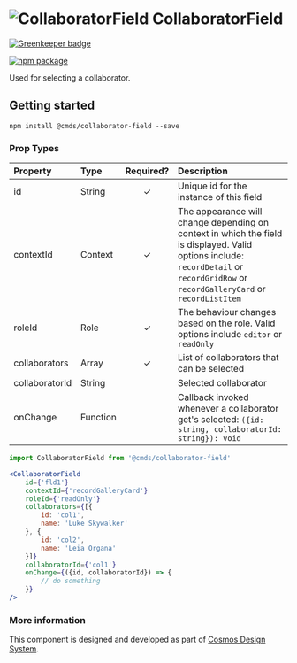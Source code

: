 # ![CollaboratorField](https://user-images.githubusercontent.com/44801418/48109949-2d61b400-e27c-11e8-830e-29347fc455b0.png) CollaboratorField

[![Greenkeeper badge](https://badges.greenkeeper.io/entercosmos/collaborator-field.svg)](https://greenkeeper.io/)

[![npm package][npm-badge]][npm]

Used for selecting a collaborator.

## Getting started

````
npm install @cmds/collaborator-field --save
````
	
### Prop Types

| Property | Type | Required? | Description |
|:---|:---|:---:|:---|
| id | String | ✓ | Unique id for the instance of this field |
| contextId | Context | ✓ | The appearance will change depending on context in which the field is displayed. Valid options include: `recordDetail` or `recordGridRow` or `recordGalleryCard` or `recordListItem` |
| roleId | Role | ✓ | The behaviour changes based on the role. Valid options include `editor` or `readOnly` |
| collaborators | Array | ✓ | List of collaborators that can be selected |
| collaboratorId | String |  | Selected collaborator |
| onChange | Function |  | Callback invoked whenever a collaborator get's selected: `({id: string, collaboratorId: string}): void` |

````jsx harmony
import CollaboratorField from '@cmds/collaborator-field'

<CollaboratorField
    id={'fld1'}
    contextId={'recordGalleryCard'}
    roleId={'readOnly'}
    collaborators={[{
        id: 'col1',
        name: 'Luke Skywalker'
    }, {
        id: 'col2',
        name: 'Leia Organa'
    }]}
    collaboratorId={'col1'}
    onChange={({id, collaboratorId}) => {
        // do something
    }}
/>
````

### More information

This component is designed and developed as part of [Cosmos Design System][cmds]. 

[cmds]: https://github.com/entercosmos/cosmos
[npm-badge]: https://img.shields.io/npm/v/@cmds/collaborator-field.svg
[npm]: https://www.npmjs.org/package/@cmds/collaborator-field
